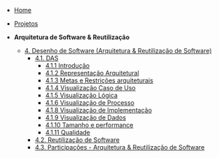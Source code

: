 <!-- docs/_sidebar.md -->


- [Home](README.md)
- [Projetos](/Projeto/Projeto.md)

- **Arquitetura de Software & Reutilização**
  - [4. Desenho de Software (Arquitetura & Reutilização de Software)](./ArquiteturaReutilizacao/4.ArquiteturaReutilizacao.md)
    - [4.1. DAS](./ArquiteturaReutilizacao/4.1.DAS.md)
      - [4.1.1 Introdução]()
      - [4.1.2 Representação Arquitetural](./itens-das/4.1.2.arquitetura.md)
      - [4.1.3 Metas e Restrições arquiteturais](./itens-das/4.1.3.metas.md)
      - [4.1.4 Visualização Caso de Uso](./itens-das/4.1.4.CasosDeUso.md)
      - [4.1.5 Visualização Lógica](./itens-das/4.1.5.logica.md)
      - [4.1.6 Visualização de Processo]()
      - [4.1.8 Visualização de Implementação](./itens-das/4.1.8.implementation.md)
      - [4.1.9 Visualização de Dados](./itens-das/4.1.9.dados.md)
      - [4.1.10 Tamanho e performance]()
      - [4.1.11 Qualidade](./itens-das/4.1.11.qualidade.md)
    - [4.2. Reutilização de Software](./ArquiteturaReutilizacao/4.2.ReutilizacaoDeSoftware.md)
    - [4.3. Participações - Arquitetura & Reutilização de Software](./ArquiteturaReutilizacao/4.3.ParticipacoesArqReutilizacao.md)
